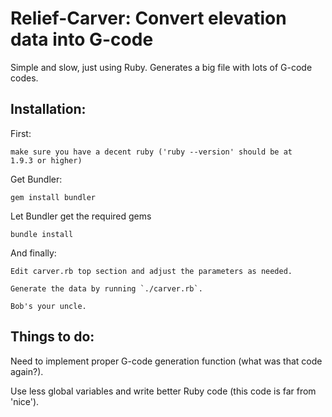 Relief-Carver: Convert elevation data into G-code
=============

Simple and slow, just using Ruby. Generates a big file with lots of
G-code codes.


Installation:
------------

First:

    make sure you have a decent ruby ('ruby --version' should be at
    1.9.3 or higher)

Get Bundler:

    gem install bundler

Let Bundler get the required gems

    bundle install

And finally:

    Edit carver.rb top section and adjust the parameters as needed.

    Generate the data by running `./carver.rb`.

    Bob's your uncle.


Things to do:
------------

Need to implement proper G-code generation function (what was that code
again?).

Use less global variables and write better Ruby code (this code is far
from 'nice').
